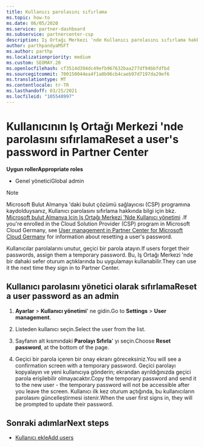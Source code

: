 ```yaml
---
title: Kullanıcı parolasını sıfırlama
ms.topic: how-to
ms.date: 06/05/2020
ms.service: partner-dashboard
ms.subservice: partnercenter-csp
description: Iş Ortağı Merkezi 'nde Kullanıcı parolasını sıfırlama hakkında bilgi edinin. Kullanıcılar, Iş Ortağı Merkezi 'Nde bir sonraki oturum açtıklarında geçici bir parola alırlar.
author: parthpandyaMSFT
ms.author: parthp
ms.localizationpriority: medium
ms.custom: SEOMAY.20
ms.openlocfilehash: cf3514d394dc49efb967632baa277df94bbfdfbd
ms.sourcegitcommit: 700150044ea4f1a0b96cb4caeb97d7197da29ef6
ms.translationtype: MT
ms.contentlocale: tr-TR
ms.lasthandoff: 03/25/2021
ms.locfileid: "105548997"
---
```

# <a name="reset-a-users-password-in-partner-center"></a><span data-ttu-id="2d125-104">Kullanıcının Iş Ortağı Merkezi 'nde parolasını sıfırlama</span><span class="sxs-lookup"><span data-stu-id="2d125-104">Reset a user's password in Partner Center</span></span>

<span data-ttu-id="2d125-105">**Uygun roller**</span><span class="sxs-lookup"><span data-stu-id="2d125-105">**Appropriate roles**</span></span>

- <span data-ttu-id="2d125-106">Genel yönetici</span><span class="sxs-lookup"><span data-stu-id="2d125-106">Global admin</span></span>

> [!NOTE]  
> <span data-ttu-id="2d125-107">Microsoft Bulut Almanya 'daki bulut çözümü sağlayıcısı (CSP) programına kaydolduysanız, Kullanıcı parolasını sıfırlama hakkında bilgi için bkz. [Microsoft bulut Almanya Için Iş Ortağı Merkezi 'Nde Kullanıcı yönetimi](user-management-in-partner-center-for-microsoft-cloud-germany.md) .</span><span class="sxs-lookup"><span data-stu-id="2d125-107">If you're enrolled in the Cloud Solution Provider (CSP) program in Microsoft Cloud Germany, see [User management in Partner Center for Microsoft Cloud Germany](user-management-in-partner-center-for-microsoft-cloud-germany.md) for information about resetting a user's password.</span></span>

<span data-ttu-id="2d125-108">Kullanıcılar parolalarını unutur, geçici bir parola atayın.</span><span class="sxs-lookup"><span data-stu-id="2d125-108">If users forget their passwords, assign them a temporary password.</span></span> <span data-ttu-id="2d125-109">Bu, Iş Ortağı Merkezi 'nde bir dahaki sefer oturum açtıklarında bu uygulamayı kullanabilir.</span><span class="sxs-lookup"><span data-stu-id="2d125-109">They can use it the next time they sign in to Partner Center.</span></span>

## <a name="reset-a-user-password-as-an-admin"></a><span data-ttu-id="2d125-110">Kullanıcı parolasını yönetici olarak sıfırlama</span><span class="sxs-lookup"><span data-stu-id="2d125-110">Reset a user password as an admin</span></span>

1. <span data-ttu-id="2d125-111">**Ayarlar** &gt; **Kullanıcı yönetimi**' ne gidin.</span><span class="sxs-lookup"><span data-stu-id="2d125-111">Go to **Settings** &gt; **User management**.</span></span>

2. <span data-ttu-id="2d125-112">Listeden kullanıcı seçin.</span><span class="sxs-lookup"><span data-stu-id="2d125-112">Select the user from the list.</span></span>

3. <span data-ttu-id="2d125-113">Sayfanın alt kısmındaki **Parolayı Sıfırla**' yı seçin.</span><span class="sxs-lookup"><span data-stu-id="2d125-113">Choose **Reset password**, at the bottom of the page.</span></span>

4. <span data-ttu-id="2d125-114">Geçici bir parola içeren bir onay ekranı göreceksiniz.</span><span class="sxs-lookup"><span data-stu-id="2d125-114">You will see a confirmation screen with a temporary password.</span></span> <span data-ttu-id="2d125-115">Geçici parolayı kopyalayın ve yeni kullanıcıya gönderin; ekrandan ayrıldığınızda geçici parola erişilebilir olmayacaktır.</span><span class="sxs-lookup"><span data-stu-id="2d125-115">Copy the temporary password and send it to the new user - the temporary password will not be accessible after you leave the screen.</span></span> <span data-ttu-id="2d125-116">Kullanıcı ilk kez oturum açtığında, bu kullanıcıların parolasını güncelleştirmesi istenir.</span><span class="sxs-lookup"><span data-stu-id="2d125-116">When the user first signs in, they will be prompted to update their password.</span></span>

## <a name="next-steps"></a><span data-ttu-id="2d125-117">Sonraki adımlar</span><span class="sxs-lookup"><span data-stu-id="2d125-117">Next steps</span></span>

- [<span data-ttu-id="2d125-118">Kullanıcı ekle</span><span class="sxs-lookup"><span data-stu-id="2d125-118">Add users</span></span>](create-user-accounts-and-set-permissions.md)